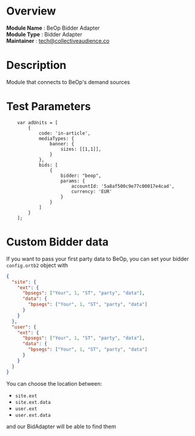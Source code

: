 # Overview

**Module Name** : BeOp Bidder Adapter  
**Module Type** : Bidder Adapter  
**Maintainer** : tech@collectiveaudience.co

# Description

Module that connects to BeOp's demand sources

# Test Parameters

```
    var adUnits = [
        {
            code: 'in-article',
            mediaTypes: {
                banner: {
                    sizes: [[1,1]],
                }
            },
            bids: [
                {
                    bidder: "beop",
                    params: {
                        accountId: '5a8af500c9e77c00017e4cad',
                        currency: 'EUR'
                    }
                }
            ]
        }
    ];
```

# Custom Bidder data

If you want to pass your first party data to BeOp, you can set your bidder `config.ortb2` object with

```json
{
  "site": {
    "ext": {
      "bpsegs": ["Your", 1, "ST", "party", "data"],
      "data": {
        "bpsegs": ["Your", 1, "ST", "party", "data"]
      }
    }
  },
  "user": {
    "ext": {
      "bpsegs": ["Your", 1, "ST", "party", "data"],
      "data": {
        "bpsegs": ["Your", 1, "ST", "party", "data"]
      }
    }
  }
}
```

You can choose the location between:

- `site.ext`
- `site.ext.data`
- `user.ext`
- `user.ext.data`

and our BidAdapter will be able to find them
